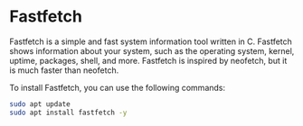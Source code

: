 # Fastfetch

Fastfetch is a simple and fast system information tool written in C. Fastfetch shows information about your system, such as the operating system, kernel, uptime, packages, shell, and more. Fastfetch is inspired by neofetch, but it is much faster than neofetch.

To install Fastfetch, you can use the following commands:

```bash
sudo apt update
sudo apt install fastfetch -y
```
